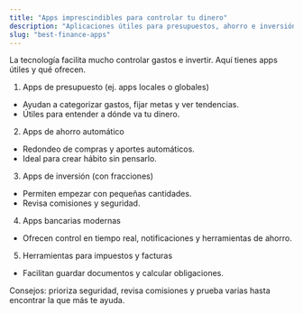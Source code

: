 ```yaml
---
title: "Apps imprescindibles para controlar tu dinero"
description: "Aplicaciones útiles para presupuestos, ahorro e inversión — pros y contras."
slug: "best-finance-apps"
---
```


La tecnología facilita mucho controlar gastos e invertir. Aquí tienes apps útiles y qué ofrecen.

1. Apps de presupuesto (ej. apps locales o globales)
- Ayudan a categorizar gastos, fijar metas y ver tendencias.
- Útiles para entender a dónde va tu dinero.

2. Apps de ahorro automático
- Redondeo de compras y aportes automáticos.
- Ideal para crear hábito sin pensarlo.

3. Apps de inversión (con fracciones)
- Permiten empezar con pequeñas cantidades.
- Revisa comisiones y seguridad.

4. Apps bancarias modernas
- Ofrecen control en tiempo real, notificaciones y herramientas de ahorro.

5. Herramientas para impuestos y facturas
- Facilitan guardar documentos y calcular obligaciones.

Consejos: prioriza seguridad, revisa comisiones y prueba varias hasta encontrar la que más te ayuda.

